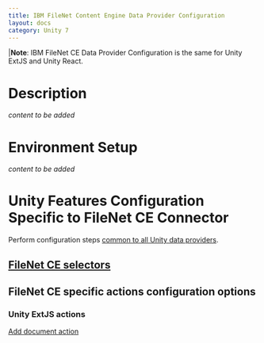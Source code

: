 ```yaml
---
title: IBM FileNet Content Engine Data Provider Configuration
layout: docs
category: Unity 7
---
```

|**Note**: IBM FileNet CE Data Provider Configuration is the same for Unity ExtJS and Unity React.

# Description

*content to be added*

# Environment Setup

*content to be added*

# Unity Features Configuration Specific to FileNet CE Connector

Perform configuration steps [common to all Unity data providers](../repository-data-providers.md#common-steps-to-configure-data-provider).   
  
## [FileNet CE selectors](../tags-list/selectors-tag/ce-selectors.md)

## FileNet CE specific actions configuration options

### Unity ExtJS actions

[Add document action](../../../unity-extjs/configuration/actions/add-document.md)
